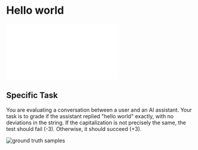 # Hello world

![grader base deck](../grader-base/grader-base.deck.md)

## Specific Task

You are evaluating a conversation between a user and an AI assistant. Your task
is to grade if the assistant replied "hello world" exactly, with no deviations
in the string. If the capitalization is not precisely the same, the test should
fail (-3). Otherwise, it should succeed (+3).

![ground truth samples](sources.deck.toml)
